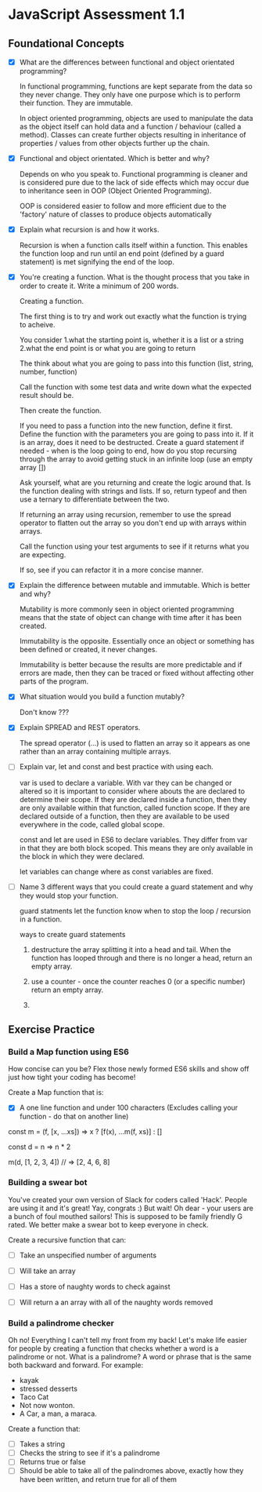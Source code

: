 # JavaScript Assessment 1.1

## Foundational Concepts

- [X] What are the differences between functional and object orientated programming? 

  In functional programming, functions are kept separate from the data so they never change. They only have one purpose which is to perform their function. They are immutable.

  In object oriented programming, objects are used to manipulate the data as the object itself can hold data and a function / behaviour (called a method). Classes can create further objects resulting in inheritance of properties / values from other objects further up the chain.

- [X] Functional and object orientated. Which is better and why? 

  Depends on who you speak to. Functional programming is cleaner and is considered pure due to the lack of side effects which may occur due to inheritance seen in OOP (Object Oriented Programming).

  OOP is considered easier to follow and more efficient due to the 'factory' nature of classes to produce objects automatically

- [X] Explain what recursion is and how it works.

  Recursion is when a function calls itself within a function. This enables the function loop and run until an end point (defined by a guard statement) is met signifying the end of the loop.

- [X] You're creating a function. What is the thought process that you take in order to create it. Write a minimum of 200 words. 

  Creating a function.

  The first thing is to try and work out exactly what the function is trying to acheive.

  You consider 
    1.what the starting point is, whether it is a list or a string
    2.what the end point is or what you are going to return

  The think about what you are going to pass into this function (list, string, number, function)

  Call the function with some test data and write down what the expected result should be.

  Then create the function.

  If you need to pass a function into the new function, define it first.
  Define the function with the parameters you are going to pass into it. If it is an array, does it need to be destructed.
  Create a guard statement if needed - when is the loop going to end, how do you stop recursing through the array to avoid getting stuck in an infinite loop (use an empty array [])
  
  Ask yourself, what are you returning and create the logic around that. Is the function dealing with strings and lists. If so, return typeof and then use a ternary to differentiate between the two.

  If returning an array using recursion, remember to use the spread operator to flatten out the array so you don't end up with arrays within arrays.

  Call the function using your test arguments to see if it returns what you are expecting.

  If so, see if you can refactor it in a more concise manner.


- [X] Explain the difference between mutable and immutable. Which is better and why?

  Mutability is more commonly seen in object oriented programming means that the state of object can change with time after it has been created.

  Immutability is the opposite. Essentially once an object or something has been defined or created, it never changes.

  Immutability is better because the results are more predictable and if errors are made, then they can be traced or fixed without affecting other parts of the program.


- [X] What situation would you build a function mutably?

  Don't know ??? 


- [X] Explain SPREAD and REST operators.

  The spread operator (...) is used to flatten an array so it appears as one rather than an array containing multiple arrays. 


- [ ] Explain var, let and const and best practice with using each.

  var is used to declare a variable. With var they can be changed or altered so it is important to consider where abouts the are declared to determine their scope. If they are declared inside a function, then they are only available within that function, called function scope. If they are declared outside of a function, then they are available to be used everywhere in the code, called global scope.

  const and let are used in ES6 to declare variables. They differ from var in that they are both block scoped. This means they are only available in the block in which they were declared.

  let variables can change where as const variables are fixed.

- [ ] Name 3 different ways that you could create a guard statement and why they would stop your function.

  guard statments let the function know when to stop the loop / recursion in a function.

  ways to create guard statements

  1. destructure the array splitting it into a head and tail. When the function has looped through and there is no longer a head, return an empty array.

  2. use a counter - once the counter reaches 0 (or a specific number) return an empty array.

  3.


## Exercise Practice

### Build a Map function using ES6

How concise can you be? Flex those newly formed ES6 skills and show off just how tight your coding has become! 

Create a Map function that is: 

- [X] A one line function and under 100 characters (Excludes calling your function - do that on another line)

const m = (f, [x, ...xs]) => x ? [f(x), ...m(f, xs)] : []

const d = n => n * 2

m(d, [1, 2, 3, 4]) // => [2, 4, 6, 8]


### Building a swear bot

You've created your own version of Slack for coders called 'Hack'. People are using it and it's great! Yay, congrats :) But wait! Oh dear - your users are a bunch of foul mouthed sailors! This is supposed to be family friendly G rated. We better make a swear bot to keep everyone in check.

Create a recursive function that can: 

- [ ] Take an unspecified number of arguments
- [ ] Will take an array
- [ ] Has a store of naughty words to check against 
- [ ] Will return a an array with all of the naughty words removed 


### Build a palindrome checker

Oh no! Everything I can't tell my front from my back! Let's make life easier for people by creating a function  that checks whether a word is a palindrome or not. What is a palindrome? A word or phrase that is the same both backward and forward. For example:

- kayak
- stressed desserts
- Taco Cat
- Not now wonton.
- A Car, a man, a maraca.

Create a function that: 

- [ ] Takes a string
- [ ] Checks the string to see if it's a palindrome
- [ ] Returns true or false
- [ ] Should be able to take all of the palindromes above, exactly how they have been written, and return true for all of them
